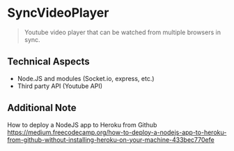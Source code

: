 # SyncVideoPlayer
> Youtube video player that can be watched from multiple browsers in sync.

## Technical Aspects

* Node.JS and modules (Socket.io, express, etc.)
* Third party API (Youtube API)


## Additional Note
How to deploy a NodeJS app to Heroku from Github
https://medium.freecodecamp.org/how-to-deploy-a-nodejs-app-to-heroku-from-github-without-installing-heroku-on-your-machine-433bec770efe
